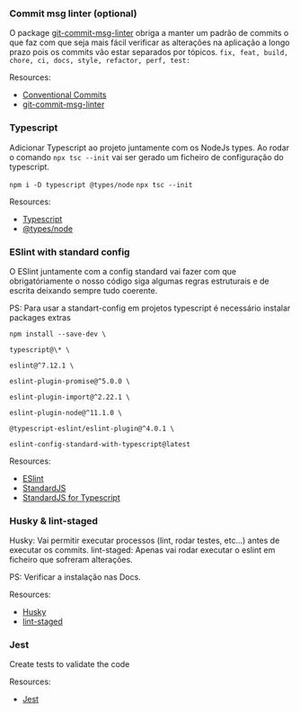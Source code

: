 ### Commit msg linter (optional)

O package [git-commit-msg-linter](https://www.npmjs.com/package/git-commit-msg-linter) obriga a manter um padrão de commits o que faz com que seja mais fácil verificar as alterações na aplicação a longo prazo pois os commits vão estar separados por tópicos. `fix, feat, build, chore, ci, docs, style, refactor, perf, test:`

Resources:

- [Conventional Commits](https://www.conventionalcommits.org/en/v1.0.0/)
- [git-commit-msg-linter](https://www.npmjs.com/package/git-commit-msg-linter)

### Typescript

Adicionar Typescript ao projeto juntamente com os NodeJs types. Ao rodar o comando `npx tsc --init` vai ser gerado um ficheiro de configuração do typescript.

`npm i -D typescript @types/node`
`npx tsc --init`

Resources:

- [Typescript](https://www.typescriptlang.org/)
- [@types/node](https://www.npmjs.com/package/@types/node)

### ESlint with standard config

O ESlint juntamente com a config standard vai fazer com que obrigatóriamente o nosso código siga algumas regras estruturais e de escrita deixando sempre tudo coerente.

PS: Para usar a standart-config em projetos typescript é necessário instalar packages extras

    npm install --save-dev \

    typescript@\* \

    eslint@^7.12.1 \

    eslint-plugin-promise@^5.0.0 \

    eslint-plugin-import@^2.22.1 \

    eslint-plugin-node@^11.1.0 \

    @typescript-eslint/eslint-plugin@^4.0.1 \

    eslint-config-standard-with-typescript@latest

Resources:

- [ESlint](https://eslint.org/)
- [StandardJS](https://standardjs.com/)
- [StandardJS for Typescript](https://github.com/standard/eslint-config-standard-with-typescript)

### Husky & lint-staged

Husky: Vai permitir executar processos (lint, rodar testes, etc...) antes de executar os commits.
lint-staged: Apenas vai rodar executar o eslint em ficheiro que sofreram alterações.

PS: Verificar a instalação nas Docs.

Resources:

- [Husky](https://typicode.github.io/husky/#/)
- [lint-staged](https://github.com/okonet/lint-staged)

### Jest

Create tests to validate the code

Resources:

- [Jest](https://jestjs.io/)
